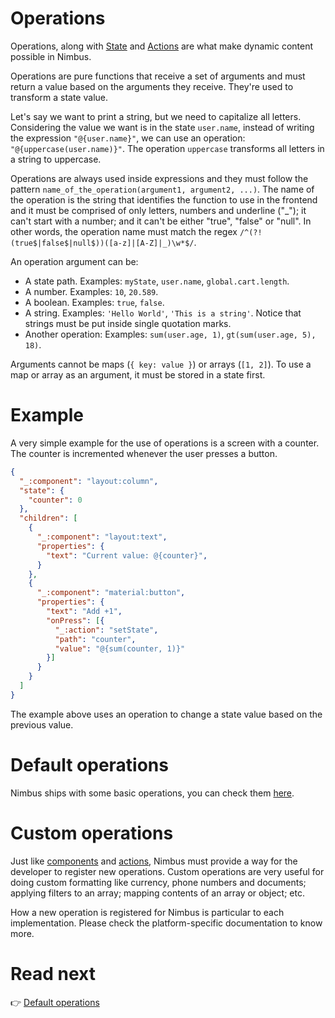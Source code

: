 # Operations
Operations, along with [State](/state) and [Actions](/action) are what make dynamic content possible in Nimbus.

Operations are pure functions that receive a set of arguments and must return a value based on the arguments they receive. They're used to
transform a state value.

Let's say we want to print a string, but we need to capitalize all letters. Considering the value we want is in the state `user.name`, instead of
writing the expression `"@{user.name}"`, we can use an operation: ``"@{uppercase(user.name)}"``. The operation `uppercase` transforms all letters
in a string to uppercase.

Operations are always used inside expressions and they must follow the pattern `name_of_the_operation(argument1, argument2, ...)`. The name of the
operation is the string that identifies the function to use in the frontend and it must be comprised of only letters, numbers and underline ("_"); it
can't start with a number; and it can't be either "true", "false" or "null". In other words, the operation name must match the regex
`/^(?!(true$|false$|null$))([a-z]|[A-Z]|_)\w*$/`.

An operation argument can be:
- A state path. Examples: `myState`, `user.name`, `global.cart.length`.
- A number. Examples: `10`, `20.589`.
- A boolean. Examples: `true`, `false`.
- A string. Examples: `'Hello World'`, `'This is a string'`. Notice that strings must be put inside single quotation marks.
- Another operation: Examples: `sum(user.age, 1)`, `gt(sum(user.age, 5), 18)`.

Arguments cannot be maps (`{ key: value }`) or arrays (`[1, 2]`). To use a map or array as an argument, it must be stored in a state first.

# Example
A very simple example for the use of operations is a screen with a counter. The counter is incremented whenever the user presses a button.

```json
{
  "_:component": "layout:column",
  "state": {
    "counter": 0
  },
  "children": [
    {
      "_:component": "layout:text",
      "properties": {
        "text": "Current value: @{counter}",
      }
    },
    {
      "_:component": "material:button",
      "properties": {
        "text": "Add +1",
        "onPress": [{
          "_:action": "setState",
          "path": "counter",
          "value": "@{sum(counter, 1)}"
        }]
      }
    }
  ]
}
```

The example above uses an operation to change a state value based on the previous value.

# Default operations
Nimbus ships with some basic operations, you can check them [here](/default-operations.md).

# Custom operations
Just like [components](/component.md) and [actions](/action.md), Nimbus must provide a way for the developer to register new operations. Custom
operations are very useful for doing custom formatting like currency, phone numbers and documents; applying filters to an array; mapping contents of
an array or object; etc.

How a new operation is registered for Nimbus is particular to each implementation. Please check the platform-specific documentation to know more.

# Read next
:point_right: [Default operations](/default-operations.md)

